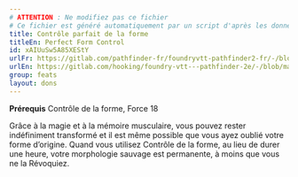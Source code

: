 ```yaml
---
# ATTENTION : Ne modifiez pas ce fichier
# Ce fichier est généré automatiquement par un script d'après les données du module Foundry VTT officiel et de sa traduction
title: Contrôle parfait de la forme
titleEn: Perfect Form Control
id: xAIUuSw5A85XEStY
urlFr: https://gitlab.com/pathfinder-fr/foundryvtt-pathfinder2-fr/-/blob/master/data/feats/xAIUuSw5A85XEStY.htm
urlEn: https://gitlab.com/hooking/foundry-vtt---pathfinder-2e/-/blob/master/packs/data/feats.db/perfect-form-control.json
group: feats
layout: dons
---
```

**Prérequis** Contrôle de la forme, Force 18

Grâce à la magie et à la mémoire musculaire, vous pouvez rester indéfiniment transformé et il est même possible que vous ayez oublié votre forme d’origine. Quand vous utilisez Contrôle de la forme, au lieu de durer une heure, votre morphologie sauvage est permanente, à moins que vous ne la Révoquiez.


